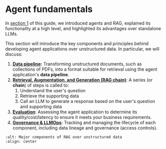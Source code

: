 # Agent fundamentals

In [section 1](1-introduction-to-agents) of this guide, we introduced agents and RAG, explained its functionality at a high level, and highlighted its advantages over standalone LLMs.

This section will introduce the key components and principles behind developing agent applications over unstructured data. In particular, we will discuss:

1. **[Data pipeline](./2-fundamentals-unstructured-data-pipeline):** Transforming unstructured documents, such as collections of PDFs, into a format suitable for retrieval using the agent application's **data pipeline**.
2. [**Retrieval, Augmentation, and Generation (RAG chain)**](./2-fundamentals-unstructured-chain): A series (or **chain**) of steps is called to:
    1. Understand the user's question
    2. Retrieve the supporting data
    3. Call an LLM to generate a response based on the user's question and supporting data
3. [**Evaluation**](./2-fundamentals-unstructured-eval): Assessing the agent application to determine its quality/cost/latency to ensure it meets your business requirements.
4. [**Governance & LLMOps**](./2-fundamentals-unstructured-llmops): Tracking and managing the lifecycle of each component, including data lineage and governance (access controls).

```{image} ../images/2-fundamentals-unstructured/1_img.png
:alt: Major components of RAG over unstructured data
:align: center
```
<br/>
